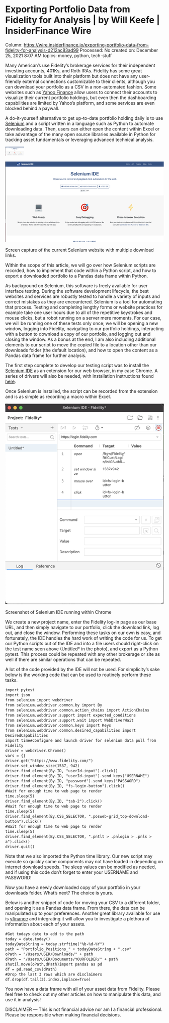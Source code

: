 # Exporting Portfolio Data from Fidelity for Analysis | by Will Keefe | InsiderFinance Wire

Column: https://wire.insiderfinance.io/exporting-portfolio-data-from-fidelity-for-analysis-d212ac83ad99
Processed: No
created on: December 25, 2021 8:07 AM
topics: money, python, tech-stuff

Many American’s use Fidelity’s brokerage services for their independent investing accounts, 401Ks, and Roth IRAs. Fidelity has some great visualization tools built into their platform but does not have any user-friendly external connections customizable to their clients, although you can download your portfolio as a CSV in a non-automated fashion. Some websites such as [Yahoo Finance](https://finance.yahoo.com/portfolios) allow users to connect their accounts to visualize their current portfolio holdings, but even then the dashboarding capabilities are limited by Yahoo’s platform, and some services are even blocked behind a paywall.

A do-it-yourself alternative to get up-to-date portfolio holding daily is to use [Selenium](https://www.selenium.dev/) and a script written in a language such as Python to automate downloading data. Then, users can either open the content within Excel or take advantage of the many open source libraries available in Python for tracking asset fundamentals or leveraging advanced technical analysis.

![](Exporting%20Portfolio%20Data%20from%20Fidelity%20for%20Analysi%205ac3c13634cf40f295b663ac883cedc6/1t7tzqMxa9PhPC3A_-EWMjA.png)

![](Exporting%20Portfolio%20Data%20from%20Fidelity%20for%20Analysi%205ac3c13634cf40f295b663ac883cedc6/1t7tzqMxa9PhPC3A_-EWMjA%201.png)

Screen capture of the current Selenium website with multiple download links.

Within the scope of this article, we will go over how Selenium scripts are recorded, how to implement that code within a Python script, and how to export a downloaded portfolio to a Pandas data frame within Python.

As background on Selenium, this software is freely available for user interface testing. During the software development lifecycle, the best websites and services are robustly tested to handle a variety of inputs and correct mistakes as they are encountered. Selenium is a tool for automating that process. Testing and completing lengthy forms or website practices for example take one user hours due to all of the repetitive keystrokes and mouse clicks, but a robot running on a server mere moments. For our case, we will be running one of these tests only once; we will be opening a new window, logging into Fidelity, navigating to our portfolio holdings, interacting with a button to download a copy of our portfolio, and logging out and closing the window. As a bonus at the end, I am also including additional elements to our script to move the copied file to a location other than our downloads folder (the default location), and how to open the content as a Pandas data frame for further analysis.

The first step complete to develop our testing script was to install the [Selenium IDE](https://chrome.google.com/webstore/detail/selenium-ide/) as an extension for our web browser, in my case Chrome. A series of drivers will also be needed, with installation instructions found [here](https://selenium-python.readthedocs.io/installation.html).

Once Selenium is installed, the script can be recorded from the extension and is as simple as recording a macro within Excel.

![](Exporting%20Portfolio%20Data%20from%20Fidelity%20for%20Analysi%205ac3c13634cf40f295b663ac883cedc6/1G1TktJVS3Wp0GzYC4_5dwg.png)

Screenshot of Selenium IDE running within Chrome

We create a new project name, enter the Fidelity log-in page as our base URL, and then simply navigate to our portfolio, click the download link, log out, and close the window. Performing these tasks on our own is easy, and fortunately, the IDE handles the hard work of writing the code for us. To get our Python scripts out of the IDE and into a file users should right-click on the test name seen above (Untitled* in the photo), and export as a Python pytest. This process could be repeated with any other brokerage or site as well if there are similar operations that can be repeated.

A lot of the code provided by the IDE will not be used. For simplicity’s sake below is the working code that can be used to routinely perform these tasks.

```
import pytest
import json
from selenium import webdriver
from selenium.webdriver.common.by import By
from selenium.webdriver.common.action_chains import ActionChains
from selenium.webdriver.support import expected_conditions
from selenium.webdriver.support.wait import WebDriverWait
from selenium.webdriver.common.keys import Keys
from selenium.webdriver.common.desired_capabilities import DesiredCapabilities
import time#Configure and launch driver for selenium data pull from Fidelity
driver = webdriver.Chrome()
vars = {}
driver.get("https://www.fidelity.com/")
driver.set_window_size(1587, 942)
driver.find_element(By.ID, "userId-input").click()
driver.find_element(By.ID, "userId-input").send_keys("USERNAME")
driver.find_element(By.ID, "password").send_keys("PASSWORD")
driver.find_element(By.ID, "fs-login-button").click()
#Wait for enough time to web page to render
time.sleep(5)
driver.find_element(By.ID, "tab-2").click()
#Wait for enough time to web page to render
time.sleep(5)
driver.find_element(By.CSS_SELECTOR, ".posweb-grid_top-download-button").click()
#Wait for enough time to web page to render
time.sleep(5)
driver.find_element(By.CSS_SELECTOR, ".pntlt > .pnlogin > .pnls > a").click()
driver.quit()
```

Note that we also imported the Python time library. Our new script may execute so quickly some components may not have loaded in depending on internet download speeds. The sleep values can be modified as needed, and if using this code don’t forget to enter your USERNAME and PASSWORD!

Now you have a newly downloaded copy of your portfolio in your downloads folder. What’s next? The choice is yours.

Below is another snippet of code for moving your CSV to a different folder, and opening it as a Pandas data frame. From there, the data can be manipulated up to your preferences. Another great library available for use is [yfinance](https://pypi.org/project/yfinance/) and integrating it will allow you to investigate a plethora of information about each of your assets.

```
#Get todays date to add to the path
today = date.today()
todayDateString = today.strftime("%b-%d-%Y")
path = "Portfolio_Positions_" + todayDateString + ".csv"
oPath = "/Users/USER/Downloads/" + path
dPath = "/Users/USER/Documents/YOURFOLDER/" + path
shutil.move(oPath,dPath)import pandas as pd
df = pd.read_csv(dPath)
#Drop the last 3 rows which are disclaimers
df.drop(df.tail(3).index,inplace=True)
```

You now have a data frame with all of your asset data from Fidelity. Please feel free to check out my other articles on how to manipulate this data, and use it in analysis!

DISCLAIMER — This is not financial advice nor am I a financial professional. Please be responsible when making financial decisions.